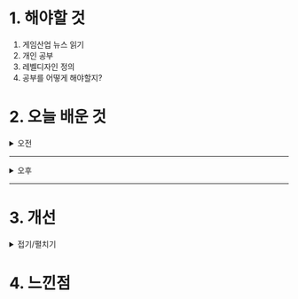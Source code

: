 
# 1. 해야할 것

1. 게임산업 뉴스 읽기 
2. 개인 공부  
3. 레벨디자인 정의
4. 공부를 어떻게 해야할지?



# 2. 오늘 배운 것

<details>
<summary>오전</summary>

## 레벨디자인 정의


****
### 1. 오픈월드는 무엇인가? 정의하라


****
### 2. 원신과 엘든링의 차이는?


****
### 3. 몰입감을 레벨디자인적으로 설명하라


****
</details>

****

<details>
<summary>오후</summary>


</details>

****


# 3. 개선


<details>
<summary>접기/펼치기</summary>


</details>



# 4. 느낀점


